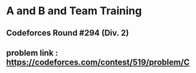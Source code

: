 # A and B and Team Training

## Codeforces Round #294 (Div. 2)

## problem link : https://codeforces.com/contest/519/problem/C
